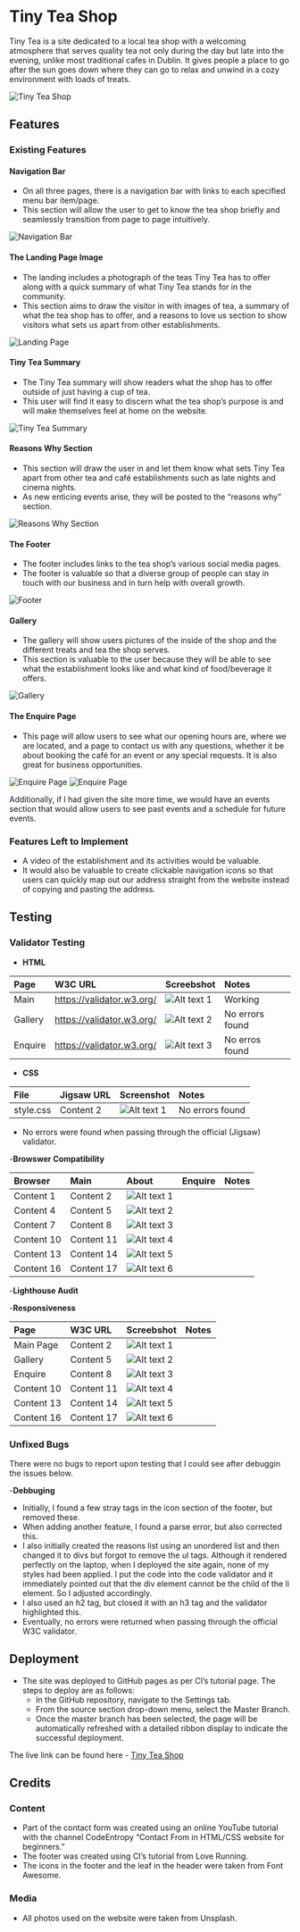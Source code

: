 # Tiny Tea Shop

Tiny Tea is a site dedicated to a local tea shop with a welcoming atmosphere that serves quality tea not only during the day but late into the evening, unlike most traditional cafes in Dublin. It gives people a place to go after the sun goes down where they can go to relax and unwind in a cozy environment with loads of treats.

![Tiny Tea Shop](./assets/images/tiny-tea-prototypes.png)

## Features

### Existing Features

#### Navigation Bar

- On all three pages, there is a navigation bar with links to each specified menu bar item/page.
- This section will allow the user to get to know the tea shop briefly and seamlessly transition from page to page intuitively.

![Navigation Bar](./assets/images/header-readme.png)

#### The Landing Page Image

- The landing includes a photograph of the teas Tiny Tea has to offer along with a quick summary of what Tiny Tea stands for in the community.
- This section aims to draw the visitor in with images of tea, a summary of what the tea shop has to offer, and a reasons to love us section to show visitors what sets us apart from other establishments.

![Landing Page](./assets/images/tiny-tea-landing-page-pc.png)

#### Tiny Tea Summary

- The Tiny Tea summary will show readers what the shop has to offer outside of just having a cup of tea.
- This user will find it easy to discern what the tea shop’s purpose is and will make themselves feel at home on the website.

![Tiny Tea Summary](./assets/images/tiny-tea-readme.png)

#### Reasons Why Section

- This section will draw the user in and let them know what sets Tiny Tea apart from other tea and café establishments such as late nights and cinema nights.
- As new enticing events arise, they will be posted to the “reasons why” section.

![Reasons Why Section](./assets/images/reasons-readme.png)

#### The Footer

- The footer includes links to the tea shop’s various social media pages.
- The footer is valuable so that a diverse group of people can stay in touch with our business and in turn help with overall growth.

![Footer](./assets/images/footer-readme.png)

#### Gallery

- The gallery will show users pictures of the inside of the shop and the different treats and tea the shop serves.
- This section is valuable to the user because they will be able to see what the establishment looks like and what kind of food/beverage it offers.

![Gallery](./assets/images/gallery-readme.png)

#### The Enquire Page

- This page will allow users to see what our opening hours are, where we are located, and a page to contact us with any questions, whether it be about booking the café for an event or any special requests. It is also great for business opportunities.

![Enquire Page](./assets/images/contact-readme.png)
![Enquire Page](./assets/images/openinghours-readme.png)

Additionally, if I had given the site more time, we would have an events section that would allow users to see past events and a schedule for future events.

### Features Left to Implement

- A video of the establishment and its activities would be valuable.
- It would also be valuable to create clickable navigation icons so that users can quickly map out our address straight from the website instead of copying and pasting the address.

## Testing

### Validator Testing


- **HTML**
 
| Page          | W3C URL       | Screebshot                         		         | Notes
|:------------- |:------------- |:---------------------------------------------- |:--------|
| Main    | https://validator.w3.org/   | ![Alt text 1](./assets/images/index-html-validator.png)  | Working|
| Gallery    | https://validator.w3.org/    | ![Alt text 2](./assets/images/gallery-html-validator.png)| No errors found|
| Enquire     | https://validator.w3.org/    | ![Alt text 3](./assets/images/enquire-html-validtor.png) | No erros found|




- **CSS**

| File       | Jigsaw URL    | Screenshot                         		         | Notes
|:------------- |:------------- |:---------------------------------------------- |:--------|
| style.css     | Content 2     | ![Alt text 1](./assets/images/css-validator.png) | No errors found


  - No errors were found when passing through the official (Jigsaw) validator.

  -**Browswer Compatibility**

  | Browser         | Main      | About                         		         | Enquire      |Notes
|:------------- |:------------- |:---------------------------------------------- |:---------|:-------|
| Content 1     | Content 2     | ![Alt text 1](https://via.placeholder.com/100) |
| Content 4     | Content 5     | ![Alt text 2](https://via.placeholder.com/100) |
| Content 7     | Content 8     | ![Alt text 3](https://via.placeholder.com/100) |
| Content 10    | Content 11    | ![Alt text 4](https://via.placeholder.com/100) |
| Content 13    | Content 14    | ![Alt text 5](https://via.placeholder.com/100) |
| Content 16    | Content 17    | ![Alt text 6](https://via.placeholder.com/100) |

-**Lighthouse Audit**

-**Responsiveness**

| Page          | W3C URL       | Screebshot                         		         | Notes
|:------------- |:------------- |:---------------------------------------------- |:--------
| Main Page    | Content 2     | ![Alt text 1](https://via.placeholder.com/100) |
| Gallery    | Content 5     | ![Alt text 2](https://via.placeholder.com/100) |
| Enquire     | Content 8     | ![Alt text 3](https://via.placeholder.com/100) |
| Content 10    | Content 11    | ![Alt text 4](https://via.placeholder.com/100) |
| Content 13    | Content 14    | ![Alt text 5](https://via.placeholder.com/100) |
| Content 16    | Content 17    | ![Alt text 6](https://via.placeholder.com/100) |



### Unfixed Bugs

There were no bugs to report upon testing that I could see after debuggin the issues below.

-**Debbuging**
  - Initially, I found a few stray tags in the icon section of the footer, but removed these.
  - When adding another feature, I found a parse error, but also corrected this.
  - I also initially created the reasons list using an unordered list and then changed it to divs but forgot to remove the ul tags. Although it rendered perfectly on the laptop, when I deployed the site again, none of my styles had been applied. I put the code into the code validator and it immediately pointed out that the div element cannot be the child of the li element. So I adjusted accordingly.
  - I also used an h2 tag, but closed it with an h3 tag and the validator highlighted this.
  - Eventually, no errors were returned when passing through the official W3C validator.

## Deployment

- The site was deployed to GitHub pages as per CI’s tutorial page. The steps to deploy are as follows:
  - In the GitHub repository, navigate to the Settings tab.
  - From the source section drop-down menu, select the Master Branch.
  - Once the master branch has been selected, the page will be automatically refreshed with a detailed ribbon display to indicate the successful deployment.

The live link can be found here - [Tiny Tea Shop](https://maejors.github.io/tiny-tea-shop/)

## Credits

### Content

- Part of the contact form was created using an online YouTube tutorial with the channel CodeEntropy “Contact From in HTML/CSS website for beginners.”
- The footer was created using CI’s tutorial from Love Running.
- The icons in the footer and the leaf in the header were taken from Font Awesome.

### Media

- All photos used on the website were taken from Unsplash.




